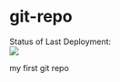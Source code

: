 # git-repo


Status of Last Deployment:<br>
<img src="https://github.com/sargsyan1986/git-repo/workflows/Project-name/badge.svg?branch=main"><br>

my first git repo
